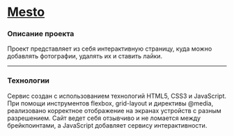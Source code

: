 # [**Mesto**](https://vooooodoo.github.io/mesto/ "Ссылка на проект")

### Описание проекта
Проект представляет из себя интерактивную страницу, куда можно добавлять фотографии, удалять их и ставить лайки.
***
### Технологии
Сервис создан с использованием технологий HTML5, CSS3 и JavaScript. При помощи инструментов flexbox, grid-layout и директивы @media, реализовано корректное отображение на экранах устройств с разным разрешением. Сайт ведет себя отзывчиво и не ломается между брейкпоинтами, а JavaScript добавляет сервису интерактивности.
